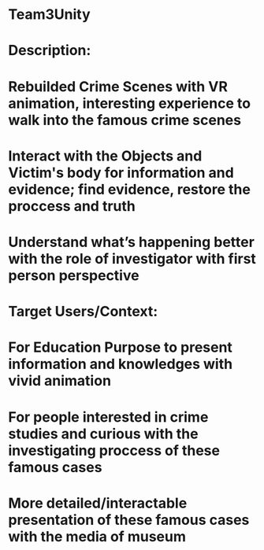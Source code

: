 # Team3Unity

# Description:

# Rebuilded Crime Scenes with VR animation, interesting experience to walk into the famous crime scenes
# Interact with the Objects and Victim's body for information and evidence; find evidence, restore the proccess and truth
# Understand what’s happening better with the role of investigator with first person perspective


# Target Users/Context:

# For Education Purpose to present information and knowledges with vivid animation
# For people interested in crime studies and curious with the investigating proccess of these famous cases
# More detailed/interactable presentation of these famous cases with the media of museum

